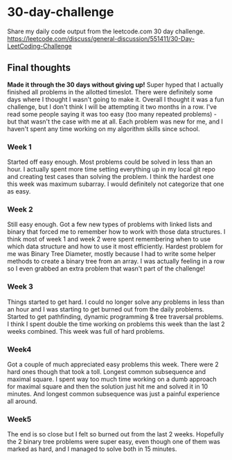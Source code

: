 
# 30-day-challenge

Share my daily code output from the leetcode.com 30 day challenge. https://leetcode.com/discuss/general-discussion/551411/30-Day-LeetCoding-Challenge

## Final thoughts
**Made it through the 30 days without giving up!** Super hyped that I actually finished all problems in the allotted timeslot. There were definitely some days where I thought I wasn't going to make it. Overall I thought it was a fun challenge, but I don't think I will be attempting it two months in a row. I've read some people saying it was too easy (too many repeated problems) - but that wasn't the case with me at all. Each problem was new for me, and I haven't spent any time working on my algorithm skills since school.

### Week 1 
Started off easy enough. Most problems could be solved in less than an hour. I actually spent more time setting everything up in my local git repo and creating test cases than solving the problem. I think the hardest one this week was maximum subarray. I would definitely not categorize that one as easy.

### Week 2
Still easy enough. Got a few new types of problems with linked lists and binary that forced me to remember how to work with those data structures. I think most of week 1 and week 2 were spent remembering when to use which data structure and how to use it most efficiently. Hardest problem for me was Binary Tree Diameter, mostly because I had to write some helper methods to create a binary tree from an array. I was actually feeling in a row so I even grabbed an extra problem that wasn't part of the challenge!

### Week 3
Things started to get hard. I could no longer solve any problems in less than an hour and I was starting to get burned out from the daily problems. Started to get pathfinding, dynamic programming & tree traversal problems. I think I spent double the time working on problems this week than the last 2 weeks combined. This week was full of hard problems.

### Week4
Got a couple of much appreciated easy problems this week. There were 2 hard ones though that took a toll. Longest common subsequence and maximal square. I spent way too much time working on a dumb approach for maximal square and then the solution just hit me and solved it in 10 minutes. And longest common subsequence was just a painful experience all around.

### Week5
The end is so close but I felt so burned out from the last 2 weeks. Hopefully the 2 binary tree problems were super easy, even though one of them was marked as hard, and I managed to solve both in 15 minutes.
